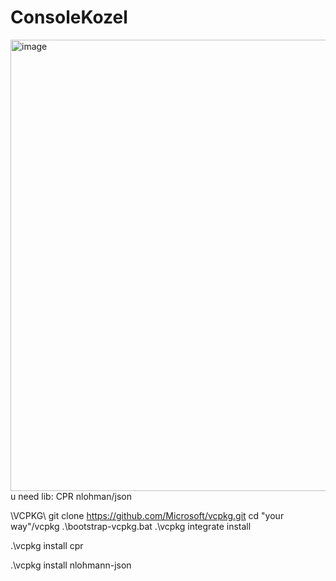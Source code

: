 # ConsoleKozel
<img width="508" height="722" alt="image" src="https://github.com/user-attachments/assets/8fab5666-cb2f-41c0-abcf-7c1c634d3fd6" />
u need lib:
CPR
nlohman/json


\\VCPKG\\
git clone https://github.com/Microsoft/vcpkg.git
cd "your way"/vcpkg
.\bootstrap-vcpkg.bat
.\vcpkg integrate install

.\vcpkg install cpr

.\vcpkg install nlohmann-json